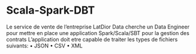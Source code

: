 # Scala-Spark-DBT

Le service de vente de l’entreprise LatDior Data cherche un Data Engineer pour mettre en place
une application Spark/Scala/SBT pour la gestion des contrats
L’application doit etre capable de traiter les types de fichiers suivants:
• JSON
• CSV
• XML
